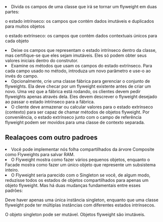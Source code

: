 <li>Divida os campos de uma classe que irá se tornar um flyweight em duas partes:
<p>
o estado intrínseco: os campos que contém dados imutáveis e duplicados para muitos objetos
</p>
<p>
o estado extrínseco: os campos que contém dados contextuais únicos para cada objeto</p>

<li>Deixe os campos que representam o estado intrínseco dentro da classe, mas certifique-se que eles sejam imutáveis. Eles só podem obter seus valores iniciais dentro do construtor.
<li>Examine os métodos que usam os campos do estado extrínseco. Para cada campo usado no método, introduza um novo parâmetro e use-o ao invés do campo.
<li>Opcionalmente, crie uma classe fábrica para gerenciar o conjunto de flyweights. Ela deve checar por um flyweight existente antes de criar um novo. Uma vez que a fábrica está rodando, os clientes devem pedir flyweights apenas através dela. Eles devem descrever o flyweight desejado ao passar o estado intrínseco para a fábrica.
<li>O cliente deve armazenar ou calcular valores para o estado extrínseco (contexto) para ser capaz de chamar métodos de objetos flyweight. Por conveniência, o estado extrínseco junto com o campo de referência flyweight podem ser movidos para uma classe de contexto separada.

<h2>Realaçoes com outro padroes </h2>

<li>Você pode implementar nós folha compartilhados da árvore Composite como Flyweights para salvar RAM.
<li>O Flyweight mostra como fazer vários pequenos objetos, enquanto o Facade mostra como fazer um único objeto que represente um subsistema inteiro.
<li>O Flyweight seria parecido com o Singleton se você, de algum modo, reduzisse todos os estados de objetos compartilhados para apenas um objeto flyweight. Mas há duas mudanças fundamentais entre esses padrões:
<p>Deve haver apenas uma única instância singleton, enquanto que uma classe flyweight pode ter múltiplas instâncias com diferentes estados intrínsecos.</p>
<p>O objeto singleton pode ser mutável. Objetos flyweight são imutáveis.</p>
